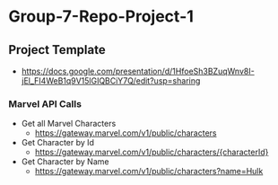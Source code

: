 # Group-7-Repo-Project-1

## Project Template
* https://docs.google.com/presentation/d/1HfoeSh3BZuqWnv8I-jEl_FI4WeB1q9V15lGIQBCiY7Q/edit?usp=sharing

### Marvel API Calls

* Get all Marvel Characters
    * https://gateway.marvel.com/v1/public/characters
* Get Character by Id
    * https://gateway.marvel.com/v1/public/characters/{characterId}
* Get Character by Name
    * https://gateway.marvel.com/v1/public/characters?name=Hulk